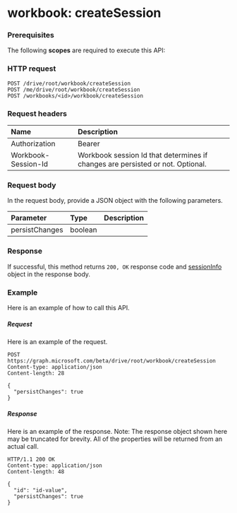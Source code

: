 # workbook: createSession


### Prerequisites
The following **scopes** are required to execute this API: 
### HTTP request
<!-- { "blockType": "ignored" } -->
```http
POST /drive/root/workbook/createSession
POST /me/drive/root/workbook/createSession
POST /workbooks/<id>/workbook/createSession

```
### Request headers
| Name       | Description|
|:---------------|:----------|
| Authorization  | Bearer <code>|
| Workbook-Session-Id  | Workbook session Id that determines if changes are persisted or not. Optional.|

### Request body
In the request body, provide a JSON object with the following parameters.

| Parameter	   | Type	|Description|
|:---------------|:--------|:----------|
|persistChanges|boolean||

### Response
If successful, this method returns `200, OK` response code and [sessionInfo](../resources/sessioninfo.md) object in the response body.

### Example
Here is an example of how to call this API.
##### Request
Here is an example of the request.
<!-- {
  "blockType": "request",
  "name": "workbook_createsession"
}-->
```http
POST https://graph.microsoft.com/beta/drive/root/workbook/createSession
Content-type: application/json
Content-length: 28

{
  "persistChanges": true
}
```

##### Response
Here is an example of the response. Note: The response object shown here may be truncated for brevity. All of the properties will be returned from an actual call.
<!-- {
  "blockType": "response",
  "truncated": true,
  "@odata.type": "microsoft.graph.sessioninfo"
} -->
```http
HTTP/1.1 200 OK
Content-type: application/json
Content-length: 48

{
  "id": "id-value",
  "persistChanges": true
}
```

<!-- uuid: 8fcb5dbc-d5aa-4681-8e31-b001d5168d79
2015-10-25 14:57:30 UTC -->
<!-- {
  "type": "#page.annotation",
  "description": "workbook: createSession",
  "keywords": "",
  "section": "documentation",
  "tocPath": ""
}-->